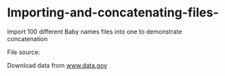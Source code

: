 # Importing-and-concatenating-files-
Import 100 different Baby names files into one to demonstrate concatenation

File source:

Download data from www.data.gov
